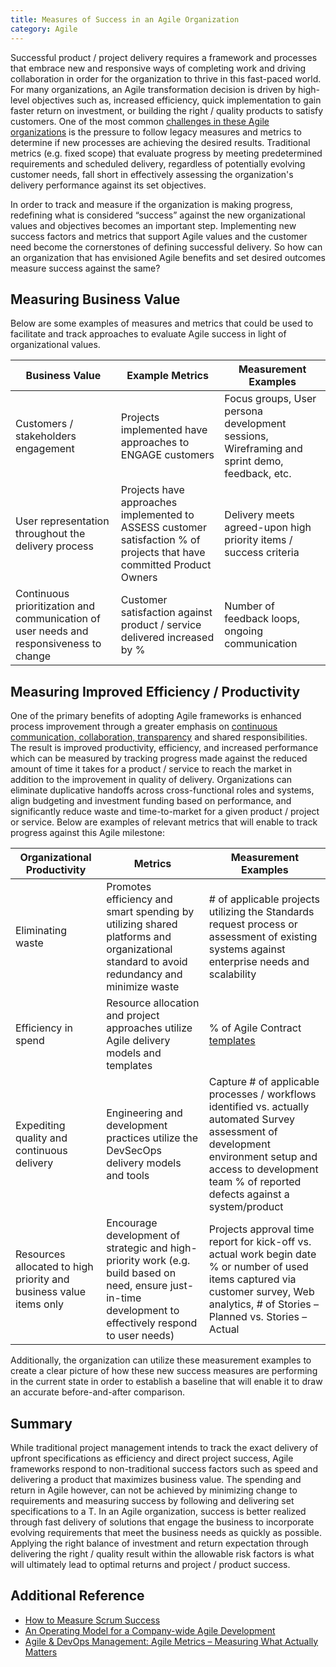 ```yaml
---
title: Measures of Success in an Agile Organization
category: Agile
---
```


Successful product / project delivery requires a framework and processes that embrace new and responsive ways of completing work and driving collaboration in order for the organization to thrive in this fast-paced world. For many organizations, an Agile transformation decision is driven by high-level objectives such as, increased efficiency, quick implementation to gain faster return on investment, or building the right / quality products to satisfy customers. One of the most common [challenges in these Agile organizations](/guides/agile_adoption_challenges_and_best_practices/) is the pressure to follow legacy measures and metrics to determine if new processes are achieving the desired results. Traditional metrics (e.g. fixed scope) that evaluate progress by meeting predetermined requirements and scheduled delivery, regardless of potentially evolving customer needs, fall short in effectively assessing the organization's delivery performance against its set objectives.

In order to track and measure if the organization is making progress, redefining what is considered “success” against the new organizational values and objectives becomes an important step. Implementing new success factors and metrics that support Agile values and the customer need  become the cornerstones of defining successful delivery.  So how can an organization that has envisioned Agile benefits and set desired outcomes measure success against the same?


## Measuring Business Value

Below are some examples of measures and metrics that could be used to facilitate and track approaches to evaluate Agile success in light of organizational values.

| Business Value | Example Metrics | Measurement Examples |
|-|-|-|
| Customers /  stakeholders engagement | Projects implemented have  approaches to ENGAGE customers | Focus groups, User persona  development sessions,  Wireframing and sprint demo, feedback, etc. |
| User representation  throughout the delivery process | Projects have approaches  implemented to ASSESS customer satisfaction % of projects that have committed Product Owners | Delivery meets agreed-upon  high priority items / success criteria |
| Continuous prioritization  and communication  of user needs and responsiveness to change | Customer satisfaction against  product / service delivered  increased by % | Number of feedback loops, ongoing communication |


## Measuring Improved Efficiency / Productivity

One of the primary benefits of adopting Agile frameworks is enhanced process improvement through a greater emphasis on [continuous communication, collaboration, transparency](/guides/visibility_and_status/) and shared responsibilities. The result is improved productivity, efficiency, and increased performance which can be measured by tracking progress made against the reduced amount of time it takes for a product / service to reach the market in addition to the improvement in quality of delivery. Organizations can eliminate duplicative handoffs across cross-functional roles and systems, align budgeting and investment funding based on performance, and significantly reduce waste and time-to-market for a given product / project  or service. Below are examples of relevant metrics that will enable to track progress against this Agile milestone:

| Organizational Productivity | Metrics | Measurement Examples |
|-|-|-|
| Eliminating waste | Promotes efficiency and smart  spending by utilizing shared  platforms and  organizational standard  to avoid redundancy and minimize waste | # of applicable projects  utilizing the Standards request process or assessment of  existing systems against  enterprise needs and scalability |
| Efficiency in spend | Resource allocation and project approaches utilize Agile delivery models and templates | % of Agile Contract [templates](/guides/agile_contracts_pws_template/) |
| Expediting quality and  continuous delivery | Engineering and development  practices utilize the DevSecOps  delivery models and tools | Capture # of applicable  processes / workflows  identified vs. actually automated   Survey assessment of development environment setup  and access to development team  % of reported defects against a system/product |
| Resources allocated to  high priority and business value items only | Encourage development of  strategic and high-priority work  (e.g. build based on need, ensure  just-in-time development to effectively respond to user needs) | Projects approval time report  for kick-off vs. actual work begin date   % or number of used items  captured via customer survey,  Web analytics, # of Stories –  Planned vs. Stories – Actual |

Additionally, the organization can utilize these measurement examples to create a clear picture of how these new success measures are performing in the current state in order to establish a baseline that will enable it to draw an accurate before-and-after comparison.


## Summary

While traditional project management intends to track the exact delivery of upfront specifications as efficiency and direct project success, Agile frameworks respond to non-traditional success factors such as speed and delivering a product that maximizes business value. The spending and return in Agile however, can not be achieved by minimizing change to requirements and measuring success by following and delivering set specifications to a T. In an Agile organization, success is better realized through fast delivery of solutions that engage the business to incorporate evolving requirements that meet the business needs as quickly as possible.  Applying the right balance of investment and return expectation through delivering the right / quality result within the allowable risk factors is what will ultimately lead to optimal returns and project / product success.


## Additional Reference

* [How to Measure Scrum Success](https://www.scrumalliance.org/agile-resources/how-to-measure-scrum-success)
* [An Operating Model for a Company-wide Agile Development](http://www.mckinsey.com/business-functions/digital-mckinsey/our-insights/an-operating-model-for-company-wide-agile-development)
* [Agile & DevOps Management: Agile Metrics – Measuring What Actually Matters](https://blog.versionone.com/agile-metrics-measuring-what-actually-matters/)
